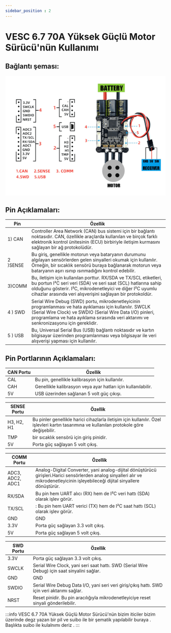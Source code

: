 ```yaml
---
sidebar_position : 2
---
```





# VESC 6.7 70A Yüksek Güçlü Motor Sürücü'nün Kullanımı


## Bağlantı şeması:

![Bağlantı Şeması](./image/vesc67-70a-motor-surucu2.png)



## Pin Açıklamaları:

| Pin                   | Özellik                                                                                                                                                                                                                                     |
|----------------------------|--------------------------------------------------------------------------------------------------------------------------------------------------------------------------------------------------------------------------------------------|
|1)  CAN             | Controller Area Network (CAN) bus sistemi için bir bağlantı noktasıdır. CAN, özellikle araçlarda kullanılan ve birçok farklı elektronik kontrol ünitesinin (ECU) birbiriyle iletişim kurmasını sağlayan bir ağ protokolüdür.                                                                                                                                  |
2 )SENSE     | Bu giriş, genellikle motorun veya bataryanın durumunu algılayan sensörlerden gelen sinyalleri okumak için kullanılır. Örneğin, bir sıcaklık sensörü buraya bağlanarak motorun veya bataryanın aşırı ısınıp ısınmadığını kontrol edebilir.|
| 3)COMM|  Bu, iletişim için kullanılan porttur. RX/SDA ve TX/SCL etiketleri, bu portun I²C seri veri (SDA) ve seri saat (SCL) hatlarına sahip olduğunu gösterir. I²C, mikrodenetleyici ve diğer I²C uyumlu cihazlar arasında veri alışverişini sağlayan bir protokoldür. |
|4 ) SWD                      |  Serial Wire Debug (SWD) portu, mikrodenetleyicinin programlanması ve hata ayıklaması için kullanılır. SWCLK (Serial Wire Clock) ve SWDIO (Serial Wire Data I/O) pinleri, programlama ve hata ayıklama sırasında veri aktarımı ve senkronizasyonu için gereklidir.|
|5 ) USB  | Bu, Universal Serial Bus (USB) bağlantı noktasıdır ve kartın bilgisayar üzerinden programlanması veya bilgisayar ile veri alışverişi yapması için kullanılır.|

 ## Pin Portlarının  Açıklamaları:



 
| CAN Portu                   | Özellik                                                                                                                                                                                                                                     |
|----------------------------|--------------------------------------------------------------------------------------------------------------------------------------------------------------------------------------------------------------------------------------------|
|CAL           | Bu pin, genellikle kalibrasyon için kullanılır.|
CAH           |Genellikle kalibrasyon veya ayar hatları için kullanılabilir.|
|5V|  USB üzerinden sağlanan 5 volt güç çıkışı.





|  SENSE  Portu                   | Özellik                                                                                                                                                                                                                                     |
|----------------------------|--------------------------------------------------------------------------------------------------------------------------------------------------------------------------------------------------------------------------------------------|
|H3, H2, H1      |  Bu pinler genellikle harici cihazlarla iletişim için kullanılır. Özel işlevleri kartın tasarımına ve kullanılan protokole göre değişebilir.
TMP |bir sıcaklık sensörü için giriş pinidir.|
|5V|Porta güç sağlayan 5 volt çıkış.|
 

|COMM  Portu                   | Özellik                                                                                                                                                                                                                                     |
|----------------------------|--------------------------------------------------------------------------------------------------------------------------------------------------------------------------------------------------------------------------------------------|
|ADC3, ADC2, ADC1         | Analog-Digital Converter, yani analog-dijital dönüştürücü girişleri.Harici sensörlerden analog sinyalleri alır ve mikrodenetleyicinin işleyebileceği dijital sinyallere dönüştürür.
RX/SDA | Bu pin hem UART alıcı (RX) hem de I²C veri hattı (SDA) olarak işlev görür.|
TX/SCL |: Bu pin hem UART verici (TX) hem de I²C saat hattı (SCL) olarak işlev görür.|
|GND| GND|
|3.3V|Porta güç sağlayan 3.3 volt çıkış.|
|5V|Porta güç sağlayan 5 volt çıkış.

 
| SWD Portu                   | Özellik                                                                                                                                                                                                                                     |
|----------------------------|--------------------------------------------------------------------------------------------------------------------------------------------------------------------------------------------------------------------------------------------|
|3.3V            | Porta güç sağlayan 3.3 volt çıkış.|
SWCLK             |Serial Wire Clock, yani seri saat hattı. SWD (Serial Wire Debug) için saat sinyalini sağlar.|
|GND| GND|
|SWDIO| Serial Wire Debug Data I/O, yani seri veri giriş/çıkış hattı. SWD için veri aktarımı sağlar.|
|NRST|Reset pinidir. Bu pin aracılığıyla mikrodenetleyiciye reset sinyali gönderilebilir.|


:::info
VESC 6.7 70A Yüksek Güçlü Motor Sürücü'nün  bizim iticiler bizim üzerinde  degz yazan bir pil ve suibo ile bir şematik yapılabilir buraya . Başlıkta suibo ile kulalnımı deriz .
::: 
